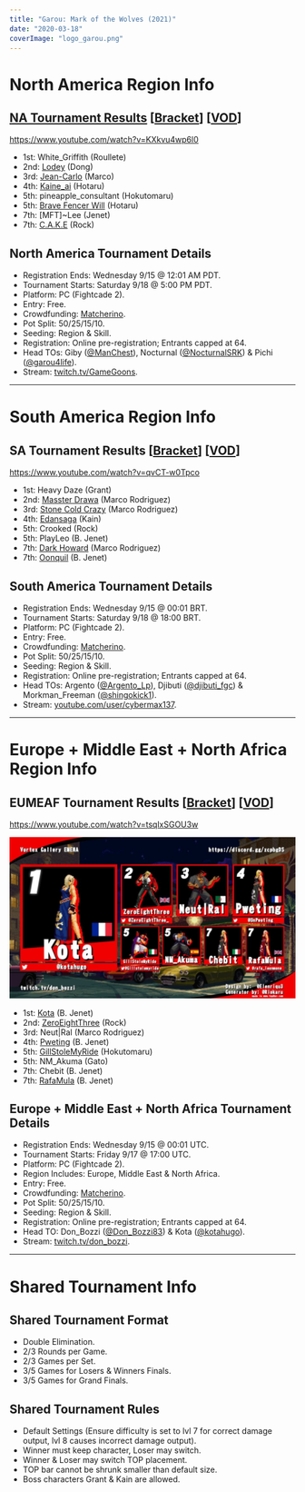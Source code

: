 ```yaml
---
title: "Garou: Mark of the Wolves (2021)"
date: "2020-03-18"
coverImage: "logo_garou.png"
---
```


# North America Region Info

## [NA Tournament Results](https://twitter.com/ManChest/status/1439451243923968002) \[[Bracket](https://smash.gg/tournament/vortex-gallery-2021/event/garou-mark-of-the-wolves-na/brackets/951913/1512442)\] \[[VOD](https://www.youtube.com/watch?v=KXkvu4wp6l0)\]

https://www.youtube.com/watch?v=KXkvu4wp6l0

- 1st: White\_Griffith (Roullete)
- 2nd: [Lodey](https://twitter.com/itslodey) (Dong)
- 3rd: [Jean-Carlo](https://twitter.com/garou4life) (Marco)
- 4th: [Kaine\_ai](https://twitter.com/kaineai) (Hotaru)
- 5th: pineapple\_consultant (Hokutomaru)
- 5th: [Brave Fencer Will](https://twitter.com/superbulletwill) (Hotaru)
- 7th: \[MFT\]~Lee (Jenet)
- 7th: [C.A.K.E](https://twitter.com/CalebAki) (Rock)

## North America Tournament Details

- Registration Ends: Wednesday 9/15 @ 12:01 AM PDT.
- Tournament Starts: Saturday 9/18 @ 5:00 PM PDT.
- Platform: PC (Fightcade 2).
- Entry: Free.
- Crowdfunding: [Matcherino](https://matcherino.com/tournaments/56315).
- Pot Split: 50/25/15/10.
- Seeding: Region & Skill.
- Registration: Online pre-registration; Entrants capped at 64.
- Head TOs: Giby ([@ManChest](https://twitter.com/ManChest)), Nocturnal ([@NocturnalSRK](https://twitter.com/NocturnalSRK)) & Pichi ([@garou4life](https://twitter.com/garou4life)).
- Stream: [twitch.tv/GameGoons](https://twitch.tv/gamegoons).

* * *

# South America Region Info

## SA Tournament Results \[[Bracket](https://smash.gg/tournament/vortex-gallery-2021/brackets/587846/956490/1518833)\] \[[VOD](https://www.youtube.com/watch?v=qvCT-w0Tpco)\]

https://www.youtube.com/watch?v=qvCT-w0Tpco

- 1st: Heavy Daze (Grant)
- 2nd: [Masster Drawa](https://twitter.com/MassterDraWa) (Marco Rodriguez)
- 3rd: [Stone Cold Crazy](https://twitter.com/StoneColdCrazyF) (Marco Rodriguez)
- 4th: [Edansaga](https://twitter.com/Edan_Saga) (Kain)
- 5th: Crooked (Rock)
- 5th: PlayLeo (B. Jenet)
- 7th: [Dark Howard](https://twitter.com/DarkHoward) (Marco Rodriguez)
- 7th: [Oonquil](https://twitter.com/oonquil) (B. Jenet)

## South America Tournament Details

- Registration Ends: Wednesday 9/15 @ 00:01 BRT.
- Tournament Starts: Saturday 9/18 @ 18:00 BRT.
- Platform: PC (Fightcade 2).
- Entry: Free.
- Crowdfunding: [Matcherino](https://matcherino.com/tournaments/56316).
- Pot Split: 50/25/15/10.
- Seeding: Region & Skill.
- Registration: Online pre-registration; Entrants capped at 64.
- Head TOs: Argento ([@Argento\_Lp](https://twitter.com/Argento_Lp)), Djibuti ([@djibuti\_fgc](https://twitter.com/djibuti_fgc)) & Morkman\_Freeman ([@shingokick1](https://twitter.com/shingokick1)).
- Stream: [youtube.com/user/cybermax137](https://youtube.com/user/cybermax137).

* * *

# Europe + Middle East + North Africa Region Info

## EUMEAF Tournament Results \[[Bracket](https://smash.gg/tournament/vortex-gallery-2021/event/garou-mark-of-the-wolves-emena/brackets)\] \[[VOD](https://www.youtube.com/watch?v=tsqlxSGOU3w)\]

https://www.youtube.com/watch?v=tsqlxSGOU3w

![](/uploads/E_g3kmTWEAYPazJ-1024x576.jpg)

- 1st: [Kota](https://twitter.com/kotahugo) (B. Jenet)
- 2nd: [ZeroEightThree](https://twitter.com/ZeroEightThree_) (Rock)
- 3rd: Neut\|Ral (Marco Rodriguez)
- 4th: [Pweting](https://twitter.com/UnPweting) (B. Jenet)
- 5th: [GillStoleMyRide](https://twitter.com/Gillstolemyride) (Hokutomaru)
- 5th: NM\_Akuma (Gato)
- 7th: Chebit (B. Jenet)
- 7th: [RafaMula](https://twitter.com/rafa_leonmone) (B. Jenet)

## Europe + Middle East + North Africa Tournament Details

- Registration Ends: Wednesday 9/15 @ 00:01 UTC.
- Tournament Starts: Friday 9/17 @ 17:00 UTC.
- Platform: PC (Fightcade 2).
- Region Includes: Europe, Middle East & North Africa.
- Entry: Free.
- Crowdfunding: [Matcherino](https://matcherino.com/tournaments/56317).
- Pot Split: 50/25/15/10.
- Seeding: Region & Skill.
- Registration: Online pre-registration; Entrants capped at 64.
- Head TO: Don\_Bozzi ([@Don\_Bozzi83](https://twitter.com/Don_Bozzi83)) & Kota ([@kotahugo](https://twitter.com/kotahugo)).
- Stream: [twitch.tv/don\_bozzi](https://twitch.tv/don_bozzi).

* * *

# Shared Tournament Info

## Shared Tournament Format

- Double Elimination.
- 2/3 Rounds per Game.
- 2/3 Games per Set.
- 3/5 Games for Losers & Winners Finals.
- 3/5 Games for Grand Finals.

## Shared Tournament Rules

- Default Settings (Ensure difficulty is set to lvl 7 for correct damage output, lvl 8 causes incorrect damage output).
- Winner must keep character, Loser may switch.
- Winner & Loser may switch TOP placement.
- TOP bar cannot be shrunk smaller than default size.
- Boss characters Grant & Kain are allowed.
